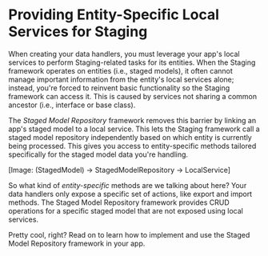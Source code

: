 # Providing Entity-Specific Local Services for Staging

When creating your data handlers, you must leverage your app's local services to
perform Staging-related tasks for its entities. When the Staging framework
operates on entities (i.e., staged models), it often cannot manage important
information from the entity's local services alone; instead, you're forced to
reinvent basic functionality so the Staging framework can access it. This is
caused by services not sharing a common ancestor (i.e., interface or base
class).

The *Staged Model Repository* framework removes this barrier by linking an app's
staged model to a local service. This lets the Staging framework call a
staged model repository independently based on which entity is currently being
processed. This gives you access to entity-specific methods tailored
specifically for the staged model data you're handling.

[Image: (StagedModel) -> StagedModelRepository -> LocalService]

So what kind of *entity-specific* methods are we talking about here? Your data
handlers only expose a specific set of actions, like export and import methods.
The Staged Model Repository framework provides CRUD operations for a specific
staged model that are not exposed using local services.

Pretty cool, right? Read on to learn how to implement and use the Staged Model
Repository framework in your app.